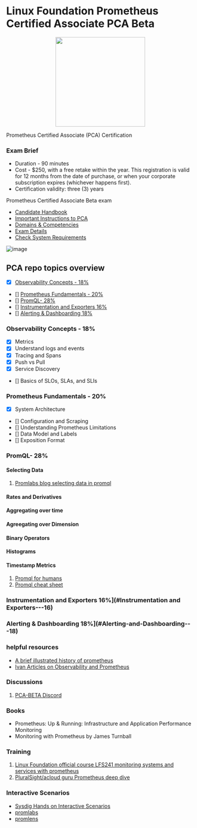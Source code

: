 # Linux Foundation Prometheus Certified Associate PCA Beta

<p align="center">
  <img width="240" src="https://training.linuxfoundation.org/wp-content/uploads/2022/04/Training_Badge_Prometheus_V2-2-300x300.png">
</p>

Prometheus Certified Associate (PCA) Certification
### Exam Brief 
- Duration - 90 minutes 
- Cost - $250, with a free retake within the year. This registration is valid for 12 months from the date of purchase, or when your corporate subscription expires (whichever happens first).
- Certification validity: three (3) years

Prometheus Certified Associate Beta exam

- [Candidate Handbook](https://docs.linuxfoundation.org/tc-docs/certification/lf-handbook2)
- [Important Instructions to PCA](https://docs.linuxfoundation.org/tc-docs/certification/important-instructions-pca)
- [Domains & Competencies](https://github.com/cncf/curriculum/blob/master/PCA_Curriculum.pdf)
- [Exam Details](https://www.cncf.io/certification/pca/)
- [Check System Requirements](https://syscheck.bridge.psiexams.com/)

![image](https://user-images.githubusercontent.com/1757428/178691554-67d6a11f-7f1b-45a5-8de1-8a7c09d1b861.png)


## PCA repo topics overview

  - [x] [Observability Concepts	- 18%](#Observability-Concepts---18)
  - [] [Prometheus Fundamentals - 20%](#Prometheus-Fundamentals---20)
  - [] [ PromQL- 28%](#PromQL---28)
  - [] [Instrumentation and Exporters	16%](#Instrumentation-and-Exporters---16)
  - [] [Alerting & Dashboarding	18%](#Alerting-and-Dashboarding---18)

### Observability Concepts	- 18%

- [x] Metrics
- [x] Understand logs and events
- [x] Tracing and Spans
- [x] Push vs Pull
- [x] Service Discovery
- [] Basics of SLOs, SLAs, and SLIs

### Prometheus Fundamentals - 20%
- [x] System Architecture
- [] Configuration and Scraping
- [] Understanding Prometheus Limitations
- [] Data Model and Labels
- [] Exposition Format

### PromQL- 28%
#### Selecting Data
1. [Promlabs blog selecting data in promql](https://promlabs.com/blog/2020/07/02/selecting-data-in-promql)
#### Rates and Derivatives
#### Aggregating over time
#### Agreegating over Dimension
#### Binary Operators
#### Histograms
#### Timestamp Metrics
1. [Promql for humans](https://timber.io/blog/promql-for-humans/)
1. [Promql cheat sheet](https://promlabs.com/promql-cheat-sheet/)

### Instrumentation and Exporters	16%](#Instrumentation and Exporters---16)
### Alerting & Dashboarding	18%](#Alerting-and-Dashboarding---18)

### helpful resources
- [A brief illustrated history of prometheus](https://fusakla.cz/presentations/brief-illustrated-history-of-prometheus)
- [Ivan Articles on Observability and Prometheus](https://iximiuz.com/en/categories/?category=Observability)

### Discussions
1. [PCA-BETA Discord](https://discord.com/invite/fUdPs3EW)

### Books
- Prometheus: Up & Running: Infrastructure and Application Performance Monitoring
- Monitoring with Prometheus by James Turnball

### Training

1. [Linux Foundation official course LFS241 monitoring systems and services with prometheus ](https://training.linuxfoundation.org/training/monitoring-systems-and-services-with-prometheus-lfs241/)
1. [PluralSight/acloud guru Prometheus deep dive](https://acloudguru.com/course/prometheus-deep-dive)

### Interactive Scenarios 
- [Sysdig Hands on Interactive Scenarios](https://learn.sysdig.com/page/open-source)
- [promlabs](https://demo.promlabs.com)
- [promlens](https://demo.promlens.com)

